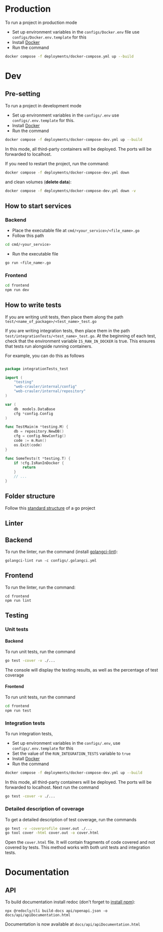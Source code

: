 # Production

To run a project in production mode

- Set up environment variables in the `configs/Docker.env` file use `configs/Docker.env.template` for this
- Install [Docker](https://www.docker.com)
- Run the command
```bash
docker compose -f deployments/docker-compose.yml up --build
```

# Dev

## Pre-setting

To run a project in development mode
- Set up environment variables in the `configs/.env` use `configs/.env.template` for this.
- Install [Docker](https://www.docker.com)
- Run the command
```bash
docker compose -f deployments/docker-compose-dev.yml up --build
```
In this mode, all third-party containers will be deployed. The ports will be forwarded to localhost.

If you need to restart the project, run the command:
```bash
docker compose -f deployments/docker-compose-dev.yml down
```

and clean volumes (**delete data**):
```bash
docker compose -f deployments/docker-compose-dev.yml down -v
```


## How to start services

### Backend

- Place the executable file at `cmd/<your_service>/<file_name>.go`
- Follow this path
```bash
cd cmd/<your_service>
```
- Run the executable file
```bash
go run <file_name>.go
```

### Frontend

```bash
cd frontend
npm run dev
```

## How to write tests

If you are writing unit tests, then place them along the path `test/<name_of_package>/<test_name>_test.go`

If you are writing integration tests, then place them in the path `test/integrationTests/<test_name>_test.go`.
At the beginning of each test, check that the environment variable `IS_RAN_IN_DOCKER` is true. 
This ensures that tests run alongside running containers.

For example, you can do this as follows

```go

package integrationTests_test

import (
	"testing"
	"web-crauler/internal/config"
	"web-crauler/internal/repository"
)

var (
	db  models.DataBase
	cfg *config.Config
)

func TestMain(m *testing.M) {
	db = repository.NewDB()
	cfg = config.NewConfig()
	code := m.Run()
	os.Exit(code)
}

func SomeTests(t *testing.T) {
	if !cfg.IsRanInDocker {
		return
	}
	// ...
}
```

## Folder structure

Follow this [standard structure](https://github.com/golang-standards/project-layout) of a go project


## Linter

## Backend

To run the linter, run the command (install [golangci-lint](https://golangci-lint.run/welcome/install/)):
```shell
golangci-lint run -c configs/.golangci.yml
```

## Frontend

To run the linter, run the command:
```shell
cd frontend
npm run lint
```


## Testing

### Unit tests

#### Backend

To run unit tests, run the command
```bash
go test -cover -v ./...
```
The console will display the testing results, as well as the percentage of test coverage

#### Frontend

To run unit tests, run the command
```bash
cd frontend
npm run test
```

### Integration tests

To run integration tests,
- Set up environment variables in the `configs/.env`, use `configs/.env.template` for this
- Set the value of the `RUN_INTEGRATION_TESTS` variable to `true`
- Install [Docker](https://www.docker.com)
- Run the command
```bash
docker compose -f deployments/docker-compose-dev.yml up --build
```
In this mode, all third-party containers will be deployed. The ports will be forwarded to localhost.
Next run the command
```bash
go test -cover -v ./...
```

### Detailed description of coverage

To get a detailed description of test coverage, run the commands
```bash
go test -v -coverprofile cover.out ./...
go tool cover -html cover.out -o cover.html 
```
Open the `cover.html` file. It will contain fragments of code covered and not covered by tests.
This method works with both unit tests and integration tests.

# Documentation

## API

To build documentation install redoc (don't forget to [install npm](https://nodejs.org/en/download/package-manager)):
```shell
npx @redocly/cli build-docs api/openapi.json -o docs/api/apiDocumentation.html
```

Documentation is now available at `docs/api/apiDocumentation.html`